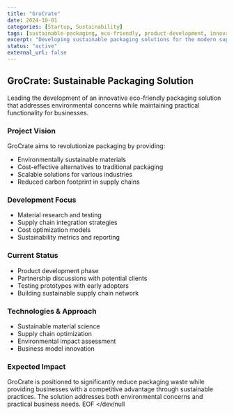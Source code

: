 ```yaml
---
title: "GroCrate"
date: 2024-10-01
categories: [Startup, Sustainability]
tags: [sustainable-packaging, eco-friendly, product-development, innovation]
excerpt: "Developing sustainable packaging solutions for the modern supply chain"
status: "active"
external_url: false
---
```


## GroCrate: Sustainable Packaging Solution

Leading the development of an innovative eco-friendly packaging solution that addresses environmental concerns while maintaining practical functionality for businesses.

### Project Vision
GroCrate aims to revolutionize packaging by providing:
- Environmentally sustainable materials
- Cost-effective alternatives to traditional packaging
- Scalable solutions for various industries
- Reduced carbon footprint in supply chains

### Development Focus
- Material research and testing
- Supply chain integration strategies
- Cost optimization models
- Sustainability metrics and reporting

### Current Status
- Product development phase
- Partnership discussions with potential clients
- Testing prototypes with early adopters
- Building sustainable supply chain network

### Technologies & Approach
- Sustainable material science
- Supply chain optimization
- Environmental impact assessment
- Business model innovation

### Expected Impact
GroCrate is positioned to significantly reduce packaging waste while providing businesses with a competitive advantage through sustainable practices. The solution addresses both environmental concerns and practical business needs.
EOF </dev/null

